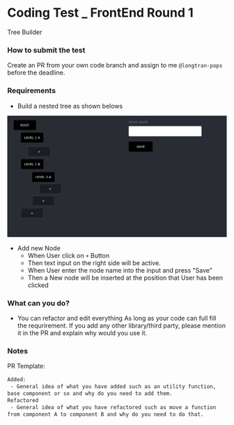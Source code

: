 # Coding Test _ FrontEnd Round 1

Tree Builder

### How to submit the test

Create an PR from your own code branch and assign to me `@longtran-pops` before the deadline.

### Requirements

- Build a nested tree as shown belows

![alt text](./tree-management-ui.png)

- Add new Node
  - When User click on `+` Button
  - Then text input on the right side will be active.
  - When User enter the node name into the input and press "Save"
  - Then a New node will be inserted at the position that User has been clicked

### What can you do?

- You can refactor and edit everything As long as your code can full fill the requrirement. If you add any other library/third party, please mention it in the PR and explain why would you use it.

### Notes

PR Template:

```
Added:
 - General idea of what you have added such as an utility function, base component or so and why do you need to add them.
Refactored
 - General idea of what you have refactored such as move a function from component A to component B and why do you need to do that.
```